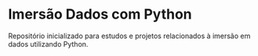 # Imersão Dados com Python

Repositório inicializado para estudos e projetos relacionados à imersão em dados utilizando Python.
